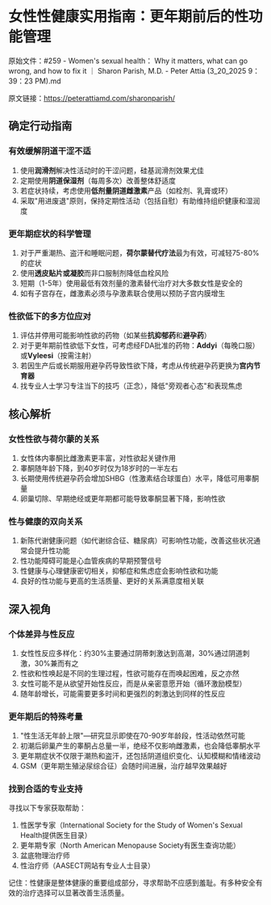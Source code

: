 # 女性性健康实用指南：更年期前后的性功能管理

原始文件：#259 - Women's sexual health： Why it matters, what can go wrong, and how to fix it ｜ Sharon Parish, M.D. - Peter Attia (3_20_2025 9：39：23 PM).md

原文链接：https://peterattiamd.com/sharonparish/

## 确定行动指南

### 有效缓解阴道干涩不适
1. 使用**润滑剂**解决性活动时的干涩问题，硅基润滑剂效果尤佳
2. 定期使用**阴道保湿剂**（每周多次）改善整体舒适度
3. 若症状持续，考虑使用**低剂量阴道雌激素**产品（如栓剂、乳膏或环）
4. 采取"用进废退"原则，保持定期性活动（包括自慰）有助维持组织健康和湿润度

### 更年期症状的科学管理
1. 对于严重潮热、盗汗和睡眠问题，**荷尔蒙替代疗法**最为有效，可减轻75-80%的症状
2. 使用**透皮贴片或凝胶**而非口服制剂降低血栓风险
3. 短期（1-5年）使用最低有效剂量的激素替代治疗对大多数女性是安全的
4. 如有子宫存在，雌激素必须与孕激素联合使用以预防子宫内膜增生

### 性欲低下的多方位应对
1. 评估并停用可能影响性欲的药物（如某些**抗抑郁药**和**避孕药**）
2. 对于更年期前性欲低下女性，可考虑经FDA批准的药物：**Addyi**（每晚口服）或**Vyleesi**（按需注射）
3. 若因生产后或长期服用避孕药导致性欲下降，考虑从传统避孕药更换为**宫内节育器**
4. 找专业人士学习专注当下的技巧（正念），降低"旁观者心态"和表现焦虑

## 核心解析

### 女性性欲与荷尔蒙的关系
1. 女性体内睾酮比雌激素更丰富，对性欲起关键作用
2. 睾酮随年龄下降，到40岁时仅为18岁时的一半左右
3. 长期使用传统避孕药会增加SHBG（性激素结合球蛋白）水平，降低可用睾酮量
4. 卵巢切除、早期绝经或更年期都可能导致睾酮显著下降，影响性欲

### 性与健康的双向关系
1. 新陈代谢健康问题（如代谢综合征、糖尿病）可影响性功能，改善这些状况通常会提升性功能
2. 性功能障碍可能是心血管疾病的早期预警信号
3. 性健康与心理健康密切相关，抑郁症和焦虑症会影响性欲和功能
4. 良好的性功能与更高的生活质量、更好的关系满意度相关联

## 深入视角

### 个体差异与性反应
1. 女性性反应多样化：约30%主要通过阴蒂刺激达到高潮，30%通过阴道刺激，30%兼而有之
2. 性欲和性唤起是不同的生理过程，性欲可能存在而唤起困难，反之亦然
3. 女性可能不是从欲望开始性反应，而是从亲密意愿开始（循环激励模型）
4. 随年龄增长，可能需要更多时间和更强烈的刺激达到同样的性反应

### 更年期后的特殊考量
1. "性生活无年龄上限"—研究显示即使在70-90岁年龄段，性活动依然可能
2. 初潮后卵巢产生的睾酮占总量一半，绝经不仅影响雌激素，也会降低睾酮水平
3. 更年期症状不仅限于潮热和盗汗，还包括阴道组织变化、认知模糊和情绪波动
4. GSM（更年期生殖泌尿综合征）会随时间进展，治疗越早效果越好

### 找到合适的专业支持
寻找以下专家获取帮助：
1. 性医学专家（International Society for the Study of Women's Sexual Health提供医生目录）
2. 更年期专家（North American Menopause Society有医生查询功能）
3. 盆底物理治疗师
4. 性治疗师（AASECT网站有专业人士目录）

记住：性健康是整体健康的重要组成部分，寻求帮助不应感到羞耻。有多种安全有效的治疗选择可以显著改善生活质量。
